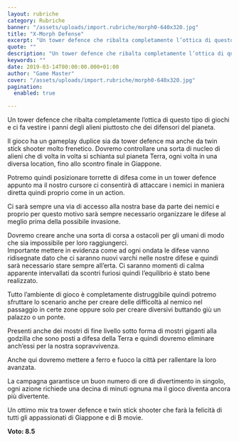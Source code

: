 ```yaml
---
layout: rubriche
category: Rubriche
banner: "/assets/uploads/import.rubriche/morph0-640x320.jpg"
title: "X-Morph Defense"
excerpt: "Un tower defence che ribalta completamente l’ottica di questo tipo di giochi e ci fa vestire i panni degli alieni piuttosto che dei difensori del pianeta. Il gioco ha un gameplay duplice sia da tower defence ma anche da twin stick shooter molto frenetico. Dovremo controllare una sorta di nucleo di alieni che di volta [&hellip"
quote: ""
description: "Un tower defence che ribalta completamente l’ottica di questo tipo di giochi e ci fa vestire i panni degli alieni piuttosto che dei difensori del pianeta. Il gioco ha un gameplay duplice sia da tower defence ma anche da twin stick shooter molto frenetico. Dovremo controllare una sorta di nucleo di alieni che di volta [&hellip"
keywords: ""
date: 2019-03-14T00:00:00.000+01:00
author: "Game Master"
cover: "/assets/uploads/import.rubriche/morph0-640x320.jpg"
pagination:
  enabled: true

---
```


Un tower defence che ribalta completamente l’ottica di questo tipo di giochi e ci fa vestire i panni degli alieni piuttosto che dei difensori del pianeta.

Il gioco ha un gameplay duplice sia da tower defence ma anche da twin stick shooter molto frenetico. Dovremo controllare una sorta di nucleo di alieni che di volta in volta si schianta sul pianeta Terra, ogni volta in una diversa location, fino allo scontro finale in Giappone.

Potremo quindi posizionare torrette di difesa come in un tower defence appunto ma il nostro cursore ci consentirà di attaccare i nemici in maniera diretta quindi proprio come in un action.

Ci sarà sempre una via di accesso alla nostra base da parte dei nemici e proprio per questo motivo sarà sempre necessario organizzare le difese al meglio prima della possibile invasione.

Dovremo creare anche una sorta di corsa a ostacoli per gli umani di modo che sia impossibile per loro raggiungerci.  
Importante mettere in evidenza come ad ogni ondata le difese vanno ridisegnate dato che ci saranno nuovi varchi nelle nostre difese e quindi sarà necessario stare sempre all’erta. Ci saranno momenti di calma apparente intervallati da scontri furiosi quindi l’equilibrio è stato bene realizzato.

Tutto l’ambiente di gioco è completamente distruggibile quindi potremo sfruttare lo scenario anche per creare delle difficoltà al nemico nel passaggio in certe zone oppure solo per creare diversivi buttando giù un palazzo o un ponte.

Presenti anche dei mostri di fine livello sotto forma di mostri giganti alla godzilla che sono posti a difesa della Terra e quindi dovremo eliminare anch’essi per la nostra sopravvivenza.

Anche qui dovremo mettere a ferro e fuoco la città per rallentare la loro avanzata.

La campagna garantisce un buon numero di ore di divertimento in singolo, ogni azione richiede una decina di minuti ognuna ma il gioco diventa ancora più divertente.

Un ottimo mix tra tower defence e twin stick shooter che farà la felicità di tutti gli appassionati di Giappone e di B movie.

**Voto: 8.5**